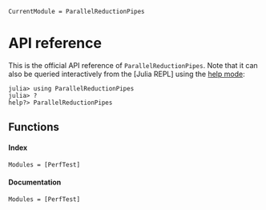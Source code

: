 ```@meta
CurrentModule = ParallelReductionPipes
```

# API reference

This is the official API reference of `ParallelReductionPipes`. Note that it can also be queried interactively from the [Julia REPL] using the [help mode](https://docs.julialang.org/en/v1/stdlib/REPL/#Help-mode):
```julia-repl
julia> using ParallelReductionPipes
julia> ?
help?> ParallelReductionPipes
```

## Functions
#### Index
```@index
Modules = [PerfTest]
```
#### Documentation
```@autodocs
Modules = [PerfTest]
```

